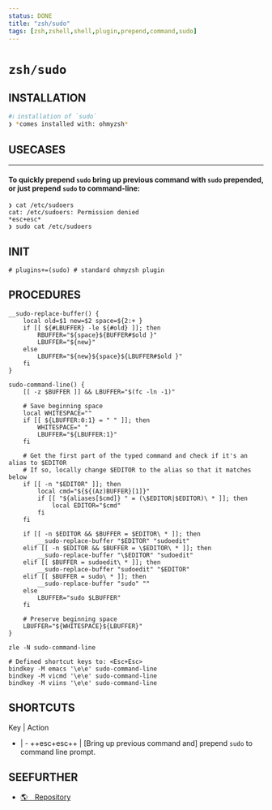 ```yaml
---
status: DONE
title: "zsh/sudo"
tags: [zsh,zshell,shell,plugin,prepend,command,sudo]
---
```


# `zsh/sudo`

## INSTALLATION


```bash
#ℹ︎ installation of `sudo`
❯ *comes installed with: ohmyzsh*
```


## USECASES

----
#### To quickly prepend `sudo` bring up previous command with `sudo` prepended, or just prepend `sudo` to command-line:

    ❯ cat /etc/sudoers
    cat: /etc/sudoers: Permission denied
    *esc+esc*
    ❯ sudo cat /etc/sudoers


## INIT

    # plugins+=(sudo) # standard ohmyzsh plugin

## PROCEDURES

    __sudo-replace-buffer() {
        local old=$1 new=$2 space=${2:+ }
        if [[ ${#LBUFFER} -le ${#old} ]]; then
            RBUFFER="${space}${BUFFER#$old }"
            LBUFFER="${new}"
        else
            LBUFFER="${new}${space}${LBUFFER#$old }"
        fi
    }

    sudo-command-line() {
        [[ -z $BUFFER ]] && LBUFFER="$(fc -ln -1)"

        # Save beginning space
        local WHITESPACE=""
        if [[ ${LBUFFER:0:1} = " " ]]; then
            WHITESPACE=" "
            LBUFFER="${LBUFFER:1}"
        fi

        # Get the first part of the typed command and check if it's an alias to $EDITOR
        # If so, locally change $EDITOR to the alias so that it matches below
        if [[ -n "$EDITOR" ]]; then
            local cmd="${${(Az)BUFFER}[1]}"
            if [[ "${aliases[$cmd]} " = (\$EDITOR|$EDITOR)\ * ]]; then
                local EDITOR="$cmd"
            fi
        fi

        if [[ -n $EDITOR && $BUFFER = $EDITOR\ * ]]; then
            __sudo-replace-buffer "$EDITOR" "sudoedit"
        elif [[ -n $EDITOR && $BUFFER = \$EDITOR\ * ]]; then
            __sudo-replace-buffer "\$EDITOR" "sudoedit"
        elif [[ $BUFFER = sudoedit\ * ]]; then
            __sudo-replace-buffer "sudoedit" "$EDITOR"
        elif [[ $BUFFER = sudo\ * ]]; then
            __sudo-replace-buffer "sudo" ""
        else
            LBUFFER="sudo $LBUFFER"
        fi

        # Preserve beginning space
        LBUFFER="${WHITESPACE}${LBUFFER}"
    }

    zle -N sudo-command-line

    # Defined shortcut keys to: <Esc+Esc>
    bindkey -M emacs '\e\e' sudo-command-line
    bindkey -M vicmd '\e\e' sudo-command-line
    bindkey -M viins '\e\e' sudo-command-line


## SHORTCUTS

Key | Action
- | -
++esc+esc++ | [Bring up previous command and] prepend `sudo` to command line prompt.

## SEEFURTHER

- [🌎 Repository](https://github.com/ohmyzsh/ohmyzsh/tree/master/plugins/sudo)
